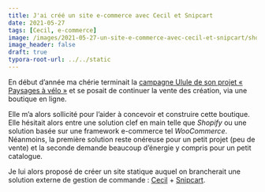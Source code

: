 ```yaml
---
title: J'ai créé un site e-commerce avec Cecil et Snipcart
date: 2021-05-27
tags: [Cecil, e-commerce]
image: /images/2021-05-27-un-site-e-commerce-avec-cecil-et-snipcart/shop.cecillie.fr.jpg
image_header: false
draft: true
typora-root-url: ../../static
---
```


En début d’année ma chérie terminait la [campagne Ulule de son projet « Paysages à vélo »](https://fr.ulule.com/paysages-a-velo/) et se posait de continuer la vente des création, via une boutique en ligne.

Elle m’a alors sollicité pour l’aider à concevoir et construire cette boutique. Elle hésitait alors entre une solution clef en main telle que *Shopify* ou une solution basée sur une framework e-commerce tel *WooCommerce*.  
Néanmoins, la première solution reste onéreuse pour un petit projet (peu de vente) et la seconde demande beaucoup d’énergie y compris pour un petit catalogue.

Je lui alors proposé de créer un site statique auquel on brancherait une solution externe de gestion de commande : [Cecil](https://cecil.app) + [Snipcart](https://snipcart.com).
